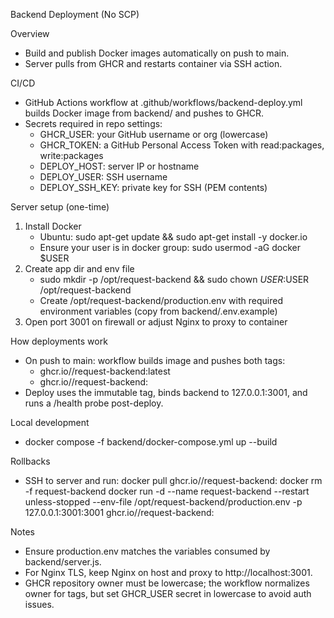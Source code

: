Backend Deployment (No SCP)

Overview
- Build and publish Docker images automatically on push to main.
- Server pulls from GHCR and restarts container via SSH action.

CI/CD
- GitHub Actions workflow at .github/workflows/backend-deploy.yml builds Docker image from backend/ and pushes to GHCR.
- Secrets required in repo settings:
  - GHCR_USER: your GitHub username or org (lowercase)
  - GHCR_TOKEN: a GitHub Personal Access Token with read:packages, write:packages
  - DEPLOY_HOST: server IP or hostname
  - DEPLOY_USER: SSH username
  - DEPLOY_SSH_KEY: private key for SSH (PEM contents)

Server setup (one-time)
1) Install Docker
   - Ubuntu: sudo apt-get update && sudo apt-get install -y docker.io
   - Ensure your user is in docker group: sudo usermod -aG docker $USER
2) Create app dir and env file
   - sudo mkdir -p /opt/request-backend && sudo chown $USER:$USER /opt/request-backend
   - Create /opt/request-backend/production.env with required environment variables (copy from backend/.env.example)
3) Open port 3001 on firewall or adjust Nginx to proxy to container

How deployments work
- On push to main: workflow builds image and pushes both tags:
  - ghcr.io/<owner>/request-backend:latest
  - ghcr.io/<owner>/request-backend:<git-sha>
- Deploy uses the immutable <git-sha> tag, binds backend to 127.0.0.1:3001, and runs a /health probe post-deploy.

Local development
- docker compose -f backend/docker-compose.yml up --build

Rollbacks
- SSH to server and run:
  docker pull ghcr.io/<owner>/request-backend:<old-sha>
  docker rm -f request-backend
  docker run -d --name request-backend --restart unless-stopped --env-file /opt/request-backend/production.env -p 127.0.0.1:3001:3001 ghcr.io/<owner>/request-backend:<old-sha>

Notes
- Ensure production.env matches the variables consumed by backend/server.js.
- For Nginx TLS, keep Nginx on host and proxy to http://localhost:3001.
 - GHCR repository owner must be lowercase; the workflow normalizes owner for tags, but set GHCR_USER secret in lowercase to avoid auth issues.
